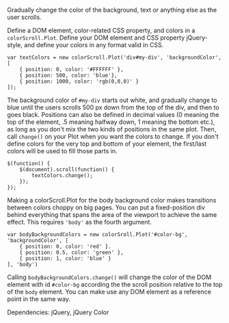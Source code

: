 Gradually change the color of the background, text or anything else as the user scrolls.

Define a DOM element, color-related CSS property, and colors in a `colorScroll.Plot`. Define your DOM element and CSS property jQuery-style, and define your colors in any format valid in CSS.

```
var textColors = new colorScroll.Plot('div#my-div', 'backgroundColor', [
	{ position: 0, color: '#FFFFFF' },
	{ position: 500, color: 'blue'},
	{ position: 1000, color: 'rgb(0,0,0)' }
]);

```
The background color of `#my-div` starts out white, and gradually change to blue until the users scrolls 500 px down from the top of the div, and then to goes black. Positions can also be defined in decimal values (0 meaning the top of the element, .5 meaning halfway down, 1 meaning the bottom etc.), as long as you don't mix the two kinds of positions in the same plot. Then, call `change()` on your Plot when you want the colors to change. If you don't define colors for the very top and bottom of your element, the first/last colors will be used to fill those parts in. 

```
$(function() {
	$(document).scroll(function() {
		textColors.change();
	});
});
```

Making a colorScroll.Plot for the body background color makes transitions between colors choppy on big pages. You can put a fixed-position div behind everything that spans the area of the viewport to achieve the same effect. This requires `'body'` as the fourth argument.

```
var bodyBackgroundColors = new colorSroll.Plot('#color-bg', 'backgroundColor', [
	{ position: 0, color: 'red' }.
	{ position: 0.5, color: 'green' },
	{ position: 1, color: 'blue' }
], 'body')
```
Calling `bodyBackgroundColors.change()` will change the color of the DOM element with id `#color-bg` according the the scroll position relative to the top of the `body` element. You can make use any DOM element as a reference point in the same way.

Dependencies: jQuery, jQuery Color